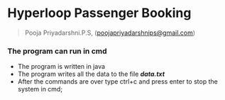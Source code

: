 # Hyperloop Passenger Booking
>Pooja Priyadarshni.P.S, (poojapriyadarshnips@gmail.com)

### The program can run in cmd
- The program is written in java
- The program writes all the data to the file _**data.txt**_
- After the commands are over type ctrl+c and press enter to stop the system in cmd;

